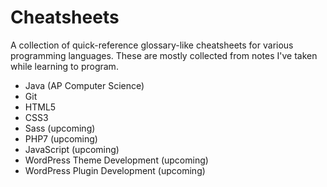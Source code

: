 # Cheatsheets
A collection of quick-reference glossary-like cheatsheets for various programming languages. These are mostly collected from notes I've taken while learning to program.

* Java (AP Computer Science)
* Git
* HTML5
* CSS3
* Sass (upcoming)
* PHP7 (upcoming)
* JavaScript (upcoming)
* WordPress Theme Development (upcoming)
* WordPress Plugin Development (upcoming)
